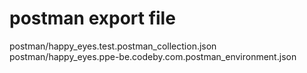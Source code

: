 # postman export file

postman/happy_eyes.test.postman_collection.json
postman/happy_eyes.ppe-be.codeby.com.postman_environment.json
